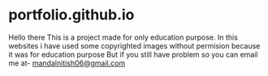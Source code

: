 # portfolio.github.io

Hello there This is a project made for only education purpose.
In this websites i have used some copyrighted images without permision because it was for education purpose
But if you still have problem so you can email me at- mandalnitish06@gmail.com
